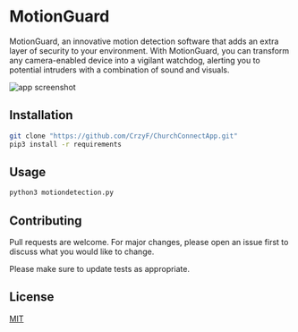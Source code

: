 # MotionGuard

MotionGuard, an innovative motion detection software that adds an extra layer of security to your environment. With MotionGuard, you can transform any camera-enabled device into a vigilant watchdog, alerting you to potential intruders with a combination of sound and visuals.

![app screenshot](https://github.com/CrzyF/MotionGuard/blob/main/photos/motiondetection.gif)

## Installation

```bash
git clone "https://github.com/CrzyF/ChurchConnectApp.git"
pip3 install -r requirements
```

## Usage

```Python
python3 motiondetection.py

```

## Contributing

Pull requests are welcome. For major changes, please open an issue first
to discuss what you would like to change.

Please make sure to update tests as appropriate.

## License

[MIT](https://choosealicense.com/licenses/mit/)
